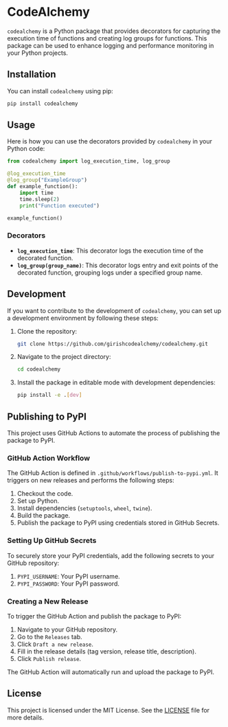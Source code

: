 # CodeAlchemy

`codealchemy` is a Python package that provides decorators for capturing the execution time of functions and creating log groups for functions. This package can be used to enhance logging and performance monitoring in your Python projects.

## Installation

You can install `codealchemy` using pip:

```sh
pip install codealchemy
```

## Usage

Here is how you can use the decorators provided by `codealchemy` in your Python code:

```python
from codealchemy import log_execution_time, log_group

@log_execution_time
@log_group("ExampleGroup")
def example_function():
    import time
    time.sleep(2)
    print("Function executed")

example_function()
```

### Decorators

- **`log_execution_time`**: This decorator logs the execution time of the decorated function.
- **`log_group(group_name)`**: This decorator logs entry and exit points of the decorated function, grouping logs under a specified group name.

## Development

If you want to contribute to the development of `codealchemy`, you can set up a development environment by following these steps:

1.  Clone the repository:
    ```sh
    git clone https://github.com/girishcodealchemy/codealchemy.git
    ```
2.  Navigate to the project directory:
    ```sh
    cd codealchemy
    ```
3.  Install the package in editable mode with development dependencies:
    ```sh
    pip install -e .[dev]
    ```

## Publishing to PyPI

This project uses GitHub Actions to automate the process of publishing the package to PyPI.

### GitHub Action Workflow

The GitHub Action is defined in `.github/workflows/publish-to-pypi.yml`. It triggers on new releases and performs the following steps:

1.  Checkout the code.
2.  Set up Python.
3.  Install dependencies (`setuptools`, `wheel`, `twine`).
4.  Build the package.
5.  Publish the package to PyPI using credentials stored in GitHub Secrets.

### Setting Up GitHub Secrets

To securely store your PyPI credentials, add the following secrets to your GitHub repository:

1.  `PYPI_USERNAME`: Your PyPI username.
2.  `PYPI_PASSWORD`: Your PyPI password.

### Creating a New Release

To trigger the GitHub Action and publish the package to PyPI:

1.  Navigate to your GitHub repository.
2.  Go to the `Releases` tab.
3.  Click `Draft a new release`.
4.  Fill in the release details (tag version, release title, description).
5.  Click `Publish release`.

The GitHub Action will automatically run and upload the package to PyPI.

## License

This project is licensed under the MIT License. See the [LICENSE](./LICENSE) file for more details.
